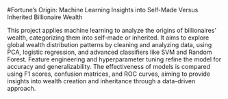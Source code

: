 #Fortune’s Origin: Machine Learning Insights into Self-Made Versus Inherited Billionaire Wealth


This project applies machine learning to analyze the origins of billionaires' wealth, categorizing them into self-made or inherited. It aims to explore global wealth distribution patterns by cleaning and analyzing data, using PCA, logistic regression, and advanced classifiers like SVM and Random Forest. Feature engineering and hyperparameter tuning refine the model for accuracy and generalizability. The effectiveness of models is compared using F1 scores, confusion matrices, and ROC curves, aiming to provide insights into wealth creation and inheritance through a data-driven approach.
